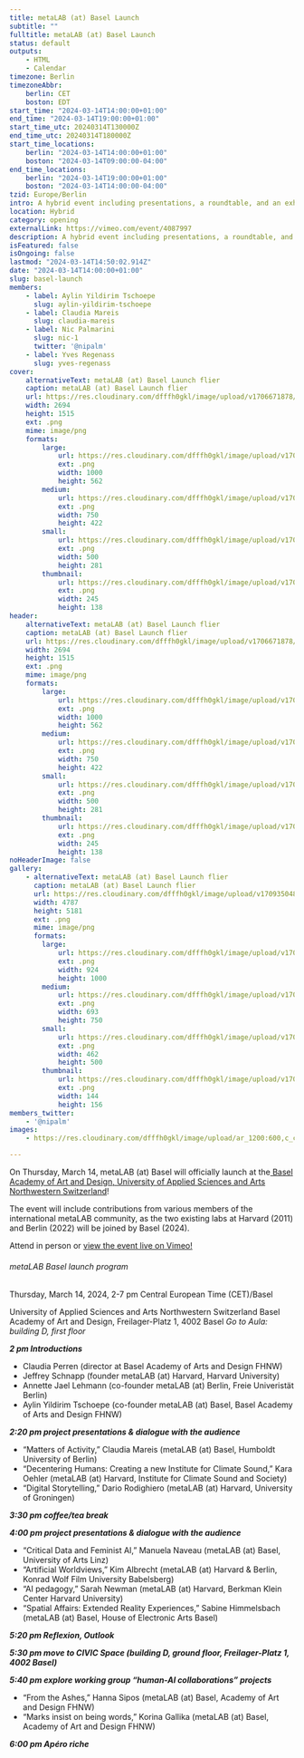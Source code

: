 ```yaml
---
title: metaLAB (at) Basel Launch
subtitle: ""
fulltitle: metaLAB (at) Basel Launch
status: default
outputs:
    - HTML
    - Calendar
timezone: Berlin
timezoneAbbr:
    berlin: CET
    boston: EDT
start_time: "2024-03-14T14:00:00+01:00"
end_time: "2024-03-14T19:00:00+01:00"
start_time_utc: 20240314T130000Z
end_time_utc: 20240314T180000Z
start_time_locations:
    berlin: "2024-03-14T14:00:00+01:00"
    boston: "2024-03-14T09:00:00-04:00"
end_time_locations:
    berlin: "2024-03-14T19:00:00+01:00"
    boston: "2024-03-14T14:00:00-04:00"
tzid: Europe/Berlin
intro: A hybrid event including presentations, a roundtable, and an exhibit, all followed by an Apéro!
location: Hybrid
category: opening
externalLink: https://vimeo.com/event/4087997
description: A hybrid event including presentations, a roundtable, and an exhibit, all followed by an Apéro!
isFeatured: false
isOngoing: false
lastmod: "2024-03-14T14:50:02.914Z"
date: "2024-03-14T14:00:00+01:00"
slug: basel-launch
members:
    - label: Aylin Yildirim Tschoepe
      slug: aylin-yildirim-tschoepe
    - label: Claudia Mareis
      slug: claudia-mareis
    - label: Nic Palmarini
      slug: nic-1
      twitter: '@nipalm'
    - label: Yves Regenass
      slug: yves-regenass
cover:
    alternativeText: metaLAB (at) Basel Launch flier
    caption: metaLAB (at) Basel Launch flier
    url: https://res.cloudinary.com/dfffh0gkl/image/upload/v1706671878/Save_The_Date_March14_meta_LAB_Basel_Launch_62627693f4.png
    width: 2694
    height: 1515
    ext: .png
    mime: image/png
    formats:
        large:
            url: https://res.cloudinary.com/dfffh0gkl/image/upload/v1706671879/large_Save_The_Date_March14_meta_LAB_Basel_Launch_62627693f4.png
            ext: .png
            width: 1000
            height: 562
        medium:
            url: https://res.cloudinary.com/dfffh0gkl/image/upload/v1706671880/medium_Save_The_Date_March14_meta_LAB_Basel_Launch_62627693f4.png
            ext: .png
            width: 750
            height: 422
        small:
            url: https://res.cloudinary.com/dfffh0gkl/image/upload/v1706671880/small_Save_The_Date_March14_meta_LAB_Basel_Launch_62627693f4.png
            ext: .png
            width: 500
            height: 281
        thumbnail:
            url: https://res.cloudinary.com/dfffh0gkl/image/upload/v1706671879/thumbnail_Save_The_Date_March14_meta_LAB_Basel_Launch_62627693f4.png
            ext: .png
            width: 245
            height: 138
header:
    alternativeText: metaLAB (at) Basel Launch flier
    caption: metaLAB (at) Basel Launch flier
    url: https://res.cloudinary.com/dfffh0gkl/image/upload/v1706671878/Save_The_Date_March14_meta_LAB_Basel_Launch_62627693f4.png
    width: 2694
    height: 1515
    ext: .png
    mime: image/png
    formats:
        large:
            url: https://res.cloudinary.com/dfffh0gkl/image/upload/v1706671879/large_Save_The_Date_March14_meta_LAB_Basel_Launch_62627693f4.png
            ext: .png
            width: 1000
            height: 562
        medium:
            url: https://res.cloudinary.com/dfffh0gkl/image/upload/v1706671880/medium_Save_The_Date_March14_meta_LAB_Basel_Launch_62627693f4.png
            ext: .png
            width: 750
            height: 422
        small:
            url: https://res.cloudinary.com/dfffh0gkl/image/upload/v1706671880/small_Save_The_Date_March14_meta_LAB_Basel_Launch_62627693f4.png
            ext: .png
            width: 500
            height: 281
        thumbnail:
            url: https://res.cloudinary.com/dfffh0gkl/image/upload/v1706671879/thumbnail_Save_The_Date_March14_meta_LAB_Basel_Launch_62627693f4.png
            ext: .png
            width: 245
            height: 138
noHeaderImage: false
gallery:
    - alternativeText: metaLAB (at) Basel Launch flier
      caption: metaLAB (at) Basel Launch flier
      url: https://res.cloudinary.com/dfffh0gkl/image/upload/v1709350486/Save_The_Date_March14_meta_LAB_Basel_Launch_b632531d0b.png
      width: 4787
      height: 5181
      ext: .png
      mime: image/png
      formats:
        large:
            url: https://res.cloudinary.com/dfffh0gkl/image/upload/v1709350488/large_Save_The_Date_March14_meta_LAB_Basel_Launch_b632531d0b.png
            ext: .png
            width: 924
            height: 1000
        medium:
            url: https://res.cloudinary.com/dfffh0gkl/image/upload/v1709350488/medium_Save_The_Date_March14_meta_LAB_Basel_Launch_b632531d0b.png
            ext: .png
            width: 693
            height: 750
        small:
            url: https://res.cloudinary.com/dfffh0gkl/image/upload/v1709350489/small_Save_The_Date_March14_meta_LAB_Basel_Launch_b632531d0b.png
            ext: .png
            width: 462
            height: 500
        thumbnail:
            url: https://res.cloudinary.com/dfffh0gkl/image/upload/v1709350487/thumbnail_Save_The_Date_March14_meta_LAB_Basel_Launch_b632531d0b.png
            ext: .png
            width: 144
            height: 156
members_twitter:
    - '@nipalm'
images:
    - https://res.cloudinary.com/dfffh0gkl/image/upload/ar_1200:600,c_crop/c_limit,h_1200,w_600/v1706671878/Save_The_Date_March14_meta_LAB_Basel_Launch_62627693f4.png

---
```

On Thursday, March 14, metaLAB (at) Basel will officially launch at the[ Basel Academy of Art and Design, University of Applied Sciences and Arts Northwestern Switzerland](https://www.fhnw.ch/en/about-fhnw/schools/academy-of-art-and-design)!

The event will include contributions from various members of the international metaLAB community, as the two existing labs at Harvard (2011) and Berlin (2022) will be joined by Basel (2024).

Attend in person or [view the event live on Vimeo!](https://vimeo.com/event/4087997)

###### metaLAB Basel launch program
 
Thursday, March 14, 2024, 2-7 pm Central European Time (CET)/Basel

University of Applied Sciences and Arts Northwestern Switzerland
Basel Academy of Art and Design, Freilager-Platz 1, 4002 Basel
*Go to Aula: building D, first floor*

***2 pm Introductions***
 
- Claudia Perren (director at Basel Academy of Arts and Design FHNW)
- Jeffrey Schnapp (founder metaLAB (at) Harvard, Harvard University)
- Annette Jael Lehmann (co-founder metaLAB (at) Berlin, Freie Univeristät Berlin)
- Aylin Yildirim Tschoepe (co-founder metaLAB (at) Basel, Basel Academy of Arts and Design FHNW)
 
 
***2:20 pm project presentations & dialogue with the audience***
 - “Matters of Activity,” Claudia Mareis (metaLAB (at) Basel, Humboldt University of Berlin)
 - “Decentering Humans: Creating a new Institute for Climate Sound,” Kara Oehler (metaLAB (at) Harvard, Institute for Climate Sound and Society)
- “Digital Storytelling,” Dario Rodighiero (metaLAB (at) Harvard, University of Groningen)
 
***3:30 pm coffee/tea break***

***4:00 pm project presentations & dialogue with the audience*** 
- “Critical Data and Feminist AI,” Manuela Naveau (metaLAB (at) Basel, University of Arts Linz)
- “Artificial Worldviews,” Kim Albrecht (metaLAB (at) Harvard & Berlin, Konrad Wolf Film University Babelsberg)
- “AI pedagogy,” Sarah Newman (metaLAB (at) Harvard, Berkman Klein Center Harvard University)
- “Spatial Affairs: Extended Reality Experiences,” Sabine Himmelsbach (metaLAB (at) Basel, House of Electronic Arts Basel)
 
***5:20 pm Reflexion, Outlook***

***5:30 pm move to CIVIC Space (building D, ground floor, Freilager-Platz 1, 4002 Basel)***

***5:40 pm explore working group “human-AI collaborations” projects*** 
- “From the Ashes,” Hanna Sipos (metaLAB (at) Basel, Academy of Art and Design FHNW)
- “Marks insist on being words,” Korina Gallika (metaLAB (at) Basel, Academy of Art and Design FHNW)

***6:00 pm Apéro riche***

